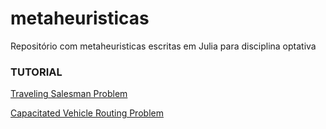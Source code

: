 # metaheuristicas
Repositório com metaheuristicas escritas em Julia para disciplina optativa

### TUTORIAL

[Traveling Salesman Problem](./cvrp/README.md)

[Capacitated Vehicle Routing Problem](./tsp/README.md)